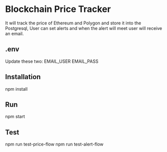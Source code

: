 # Blockchain Price Tracker
It will track the price of Ethereum and Polygon and store it into the Postgresql, User can set alerts and when the alert will meet user will receive an email.

## .env
Update these two:
EMAIL_USER
EMAIL_PASS

## Installation
npm install

## Run
npm start

## Test
npm run test-price-flow
npm run test-alert-flow